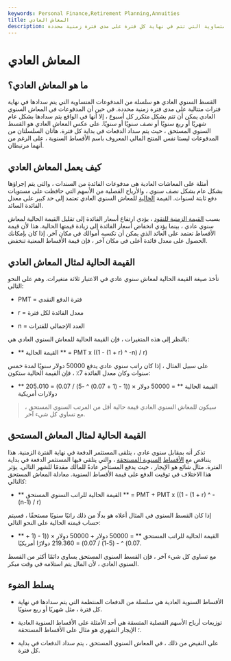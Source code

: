 ```yaml
---
keywords: Personal Finance,Retirement Planning,Annuities
title: المعاش العادي
description: القسط السنوي العادي هو سلسلة من المدفوعات المتساوية التي تتم في نهاية كل فترة على مدى فترة زمنية محددة.
---
```


# المعاش العادي
## ما هو المعاش العادي؟

القسط السنوي العادي هو سلسلة من المدفوعات المتساوية التي يتم سدادها في نهاية فترات متتالية على مدى فترة زمنية محددة. في حين أن المدفوعات في المعاش السنوي العادي يمكن أن تتم بشكل متكرر كل أسبوع ، إلا أنها في الواقع يتم سدادها بشكل عام شهريًا أو ربع سنويًا أو نصف سنويًا أو سنويًا. على عكس المعاش العادي هو القسط السنوي المستحق ، حيث يتم سداد الدفعات في بداية كل فترة. هاتان السلسلتان من المدفوعات ليستا نفس المنتج المالي المعروف باسم الأقساط السنوية ، على الرغم من أنهما مرتبطان.

## كيف يعمل المعاش العادي

أمثلة على المعاشات العادية هي مدفوعات الفائدة من السندات ، والتي يتم إجراؤها بشكل عام بشكل نصف سنوي ، والأرباح الفصلية من الأسهم التي حافظت على مستويات دفع ثابتة لسنوات. القيمة [الحالية](/presentvalue) للمعاش السنوي العادي تعتمد إلى حد كبير على معدل الفائدة السائد.

بسبب [القيمة الزمنية للنقود](/timevalueofmoney) ، يؤدي ارتفاع أسعار الفائدة إلى تقليل القيمة الحالية لمعاش سنوي عادي ، بينما يؤدي انخفاض أسعار الفائدة إلى زيادة قيمتها الحالية. هذا لأن قيمة الأقساط تعتمد على العائد الذي يمكن أن تكسبه أموالك في مكان آخر. إذا كان بإمكانك الحصول على معدل فائدة أعلى في مكان آخر ، فإن قيمة الأقساط المعنية تنخفض.

## القيمة الحالية لمثال المعاش العادي

تأخذ صيغة القيمة الحالية لمعاش سنوي عادي في الاعتبار ثلاثة متغيرات. وهم على النحو التالي:

- PMT = فترة الدفع النقدي

- r = معدل الفائدة لكل فترة

- n = العدد الإجمالي للفترات

بالنظر إلى هذه المتغيرات ، فإن القيمة الحالية للمعاش السنوي العادي هي:

- ** القيمة الحالية ** = PMT x ((1 - (1 + r) ^ -n) / r)

على سبيل المثال ، إذا كان راتب سنوي عادي يدفع 50000 دولار سنويًا لمدة خمس سنوات وكان معدل الفائدة 7٪ ، فإن القيمة الحالية ستكون:

- ** القيمة الحالية ** = 50000 دولار × ((1 - (1 + 0.07) ^ -5) / 0.07) = 205،010 دولارات أمريكية

> سيكون للمعاش السنوي العادي قيمة حالية أقل من المرتب السنوي المستحق ، مع تساوي كل شيء آخر.

>

## القيمة الحالية لمثال المعاش المستحق

تذكر أنه بمقابل سنوي عادي ، يتلقى المستثمر الدفعة في نهاية الفترة الزمنية. هذا يتناقض مع [الأقساط](/annuitydue) [السنوية المستحقة](/annuitydue) ، والتي يتلقى فيها المستثمر الدفعة في بداية الفترة. مثال شائع هو الإيجار ، حيث يدفع المستأجر عادةً للمالك مقدمًا للشهر التالي. يؤثر هذا الاختلاف في توقيت الدفع على قيمة الأقساط السنوية. معادلة المعاش المستحق كالتالي:

- ** القيمة الحالية للراتب السنوي المستحق ** = PMT + PMT x ((1 - (1 + r) ^ - (n-1) / r)

إذا كان القسط السنوي في المثال أعلاه هو بدلًا من ذلك راتبًا سنويًا مستحقًا ، فسيتم حساب قيمته الحالية على النحو التالي:

- ** القيمة الحالية للراتب المستحق ** = 50000 دولار + 50000 دولار × ((1 - (1 + 0.07) ^ - (5-1) / 0.07) = 219.360 دولارًا أمريكيًا.

مع تساوي كل شيء آخر ، فإن القسط السنوي المستحق يساوي دائمًا أكثر من القسط السنوي العادي ، لأن المال يتم استلامه في وقت مبكر.

## يسلط الضوء

- الأقساط السنوية العادية هي سلسلة من الدفعات المنتظمة التي يتم سدادها في نهاية كل فترة ، مثل شهريًا أو ربع سنويًا.

- توزيعات أرباح الأسهم الفصلية المتسقة هي أحد الأمثلة على الأقساط السنوية العادية ؛ الإيجار الشهري هو مثال على الأقساط المستحقة.

- على النقيض من ذلك ، في المعاش السنوي المستحق ، يتم سداد الدفعات في بداية كل فترة.


